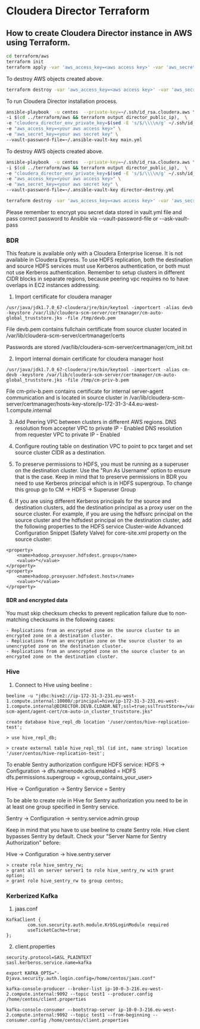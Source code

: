 # Cloudera Director Terraform

## How to create Cloudera Director instance in AWS using Terraform.

~~~bash
cd terraform/aws
terraform init
terraform apply -var 'aws_access_key=<aws access key>' -var 'aws_secret_key=<aws secret key>'
~~~

To destroy AWS objects created above.
~~~bash
terraform destroy -var 'aws_access_key=<aws access key>' -var 'aws_secret_key=<aws secret key>'
~~~

To run Cloudera Director installation process.
~~~bash
ansible-playbook  -u centos  --private-key=~/.ssh/id_rsa.cloudera.aws \
-i $(cd ../terraform/aws && terraform output director_public_ip),  \
-e "cloudera_director_env_private_key=$(sed -E 's/$/\\\\n/g' ~/.ssh/id_rsa.cloudera.aws)" \
-e "aws_access_key=<your aws access key>" \
-e "aws_secret_key=<your aws secret key" \
--vault-password-file=~/.ansible-vault-key main.yml
~~~

To destroy AWS objects created above.
~~~bash
ansible-playbook  -u centos  --private-key=~/.ssh/id_rsa.cloudera.aws \
-i $(cd ../terraform/aws && terraform output director_public_ip),  \
-e "cloudera_director_env_private_key=$(sed -E 's/$/\\\\n/g' ~/.ssh/id_rsa.cloudera.aws)" \
-e "aws_access_key=<your aws access key>" \
-e "aws_secret_key=<your aws secret key" \
--vault-password-file=~/.ansible-vault-key director-destroy.yml
~~~

~~~bash
terraform destroy -var 'aws_access_key=<aws access key>' -var 'aws_secret_key=<aws secret key>'
~~~

Please remember to encrypt you secret data stored in vault.yml
file and pass correct password to Ansible via --vault-password-file or --ask-vault-pass

### BDR

This feature is available only with a Cloudera Enterprise license. It is not available in Cloudera Express.
To use HDFS replication, both the destination and source HDFS services must use Kerberos authentication, or both must not use Kerberos authentication.
Remember to setup clusters in different CIDR blocks in separate regions, because peering vpc requires no to have overlaps in EC2 instances addressing.

1. Import certificate for cloudera manager
```
/usr/java/jdk1.7.0_67-cloudera/jre/bin/keytool -importcert -alias devb -keystore /var/lib/cloudera-scm-server/certmanager/cm-auto-global_truststore.jks -file /tmp/devb.pem
```
File devb.pem contains fullchain certificate from source cluster located in /var/lib/cloudera-scm-server/certmanager/certs

Passwords are stored  /var/lib/cloudera-scm-server/certmanager/cm_init.txt

2. Import internal domain certificate for cloudera manager host

```
/usr/java/jdk1.7.0_67-cloudera/jre/bin/keytool -importcert -alias cm-devb -keystore /var/lib/cloudera-scm-server/certmanager/cm-auto-global_truststore.jks -file /tmp/cm-priv-b.pem
```

File cm-priv-b.pem contains certificate for internal server-agent communication and is located in source cluster in /var/lib/cloudera-scm-server/certmanager/hosts-key-store/ip-172-31-3-44.eu-west-1.compute.internal

3. Add Peering VPC between clusters in different AWS regions.
	DNS resolution from accepter VPC to private IP - Enabled
	DNS resolution from requester VPC to private IP - Enabled

4. Configure routing table on destination VPC to point to pcx target and set source cluster CIDR as a destination.

5. To preserve permissions to HDFS, you must be running as a superuser on the destination cluster. Use the "Run As Username" option to ensure that is the case.
	 Keep in mind that to preserve permissions in BDR you need to use Kerberos principal which is in HDFS supergroup. To change this group go to CM -> HDFS -> Superuser Group

6. If you are using different Kerberos principals for the source and destination clusters, add the destination principal as a proxy user on the source cluster. For example, if you are using the hdfssrc principal on the source cluster and the hdfsdest principal on the destination cluster, add the following properties to the HDFS service Cluster-wide Advanced Configuration Snippet (Safety Valve) for core-site.xml property on the source cluster:

```
<property>
    <name>hadoop.proxyuser.hdfsdest.groups</name>
    <value>*</value>
</property>
<property>
    <name>hadoop.proxyuser.hdfsdest.hosts</name>
    <value>*</value>
</property>
```

#### BDR and encrypted data

You must skip checksum checks to prevent replication failure due to non-matching checksums in the following cases:

	- Replications from an encrypted zone on the source cluster to an encrypted zone on a destination cluster.
	- Replications from an encryption zone on the source cluster to an unencrypted zone on the destination cluster.
	- Replications from an unencrypted zone on the source cluster to an encrypted zone on the destination cluster.

### Hive

1. Connect to Hive using beeline :
```
beeline -u "jdbc:hive2://ip-172-31-3-231.eu-west-1.compute.internal:10000/;principal=hive/ip-172-31-3-231.eu-west-1.compute.internal@DIRECTOR.DEVB.CLDADR.NET;ssl=true;sslTrustStore=/var/lib/cloudera-scm-agent/agent-cert/cm-auto-in_cluster_truststore.jks"
```
```
create database hive_repl_db location '/user/centos/hive-replication-test';
```
```
> use hive_repl_db;

> create external table hive_repl_tbl (id int, name string) location '/user/centos/hive-replication-test';
```
To enable Sentry authorization configure HDFS service:
HDFS -> Configuration ->
                        dfs.namenode.acls.enabled = HDFS
                        dfs.permissions.supergroup = <group_contains_your_user>

Hive -> Configuration ->
                        Sentry Service = Sentry

To be able to create role in Hive for Sentry authorization you need to be in at least one group specified in Sentry service.

Sentry -> Configuration -> sentry.service.admin.group

Keep in mind that you have to use beeline to create Sentry role. Hive client bypasses Sentry by default.
Check your "Server Name for Sentry Authorization" before:

Hive -> Configuration -> hive.sentry.server
```
> create role hive_sentry_rw;
> grant all on server server1 to role hive_sentry_rw with grant option;
> grant role hive_sentry_rw to group centos;
```


### Kerberized Kafka

1. jaas.conf
```
KafkaClient {
        com.sun.security.auth.module.Krb5LoginModule required
        useTicketCache=true;
};
```

2. client.properties
```
security.protocol=SASL_PLAINTEXT
sasl.kerberos.service.name=kafka
```
```
export KAFKA_OPTS="-Djava.security.auth.login.config=/home/centos/jaas.conf"

kafka-console-producer --broker-list ip-10-0-3-216.eu-west-2.compute.internal:9092 --topic test1 --producer.config /home/centos/client.properties

kafka-console-consumer --bootstrap-server ip-10-0-3-216.eu-west-2.compute.internal:9092 --topic test1 --from-beginning --consumer.config /home/centos/client.properties
```
